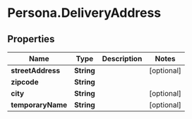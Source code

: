 # Persona.DeliveryAddress

## Properties

Name | Type | Description | Notes
------------ | ------------- | ------------- | -------------
**streetAddress** | **String** |  | [optional] 
**zipcode** | **String** |  | 
**city** | **String** |  | [optional] 
**temporaryName** | **String** |  | [optional] 


